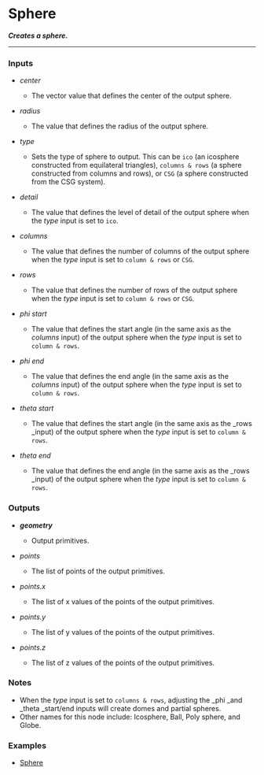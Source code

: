 # Sphere

**_Creates a sphere._**

---


### Inputs

* _center_

  * The vector value that defines the center of the output sphere.

* _radius_

  * The value that defines the radius of the output sphere.

* _type_

  * Sets the type of sphere to output. This can be `ico` (an icosphere constructed from equilateral triangles), `columns & rows` (a sphere constructed from columns and rows), or `CSG` (a sphere constructed from the CSG system).

* _detail_

  * The value that defines the level of detail of the output sphere when the _type_ input is set to `ico`.

* _columns_

  * The value that defines the number of columns of the output sphere when the _type_ input is set to `column & rows` or `CSG`.

* _rows_

  * The value that defines the number of rows of the output sphere when the _type_ input is set to `column & rows` or `CSG`.

* _phi start_

  * The value that defines the start angle (in the same axis as the _columns_ input) of the output sphere when the _type_ input is set to `column & rows`.

* _phi end_

  * The value that defines the end angle (in the same axis as the _columns_ input) of the output sphere when the _type_ input is set to `column & rows`.

* _theta start_

  * The value that defines the start angle (in the same axis as the _rows _input) of the output sphere when the _type_ input is set to `column & rows`.

* _theta end_

  * The value that defines the end angle (in the same axis as the _rows _input) of the output sphere when the _type_ input is set to `column & rows`.


### Outputs

* **_geometry_**

  * Output primitives.

* _points_

  * The list of points of the output primitives.

* _points.x_

  * The list of x values of the points of the output primitives.

* _points.y_

  * The list of y values of the points of the output primitives.

* _points.z_

  * The list of z values of the points of the output primitives.


### Notes



* When the _type_ input is set to `columns & rows`, adjusting the _phi _and _theta _start/end inputs will create domes and partial spheres.
* Other names for this node include: Icosphere, Ball, Poly sphere, and Globe.


### Examples



* <a href="https://creator.trimble.com/graph?assetURI=whp:4958d06e-7d71-4881-893a-6c7ae2efd16e&version=latest" target="_blank">Sphere</a>
